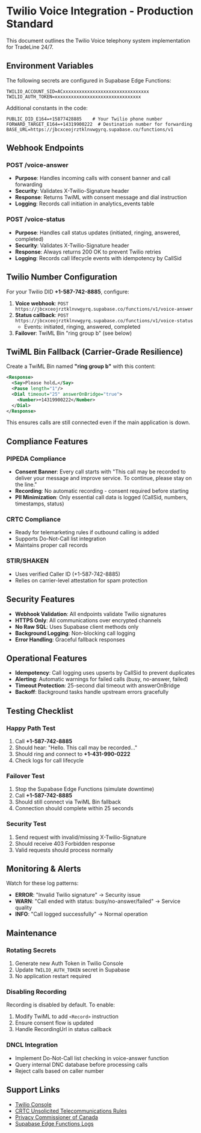 # Twilio Voice Integration - Production Standard

This document outlines the Twilio Voice telephony system implementation for TradeLine 24/7.

## Environment Variables

The following secrets are configured in Supabase Edge Functions:

```
TWILIO_ACCOUNT_SID=ACxxxxxxxxxxxxxxxxxxxxxxxxxxxxxxxx
TWILIO_AUTH_TOKEN=xxxxxxxxxxxxxxxxxxxxxxxxxxxxxxxx
```

Additional constants in the code:
```
PUBLIC_DID_E164=+15877428885    # Your Twilio phone number
FORWARD_TARGET_E164=+14319900222  # Destination number for forwarding
BASE_URL=https://jbcxceojrztklnvwgyrq.supabase.co/functions/v1
```

## Webhook Endpoints

### POST /voice-answer
- **Purpose**: Handles incoming calls with consent banner and call forwarding
- **Security**: Validates X-Twilio-Signature header
- **Response**: Returns TwiML with consent message and dial instruction
- **Logging**: Records call initiation in analytics_events table

### POST /voice-status  
- **Purpose**: Handles call status updates (initiated, ringing, answered, completed)
- **Security**: Validates X-Twilio-Signature header
- **Response**: Always returns 200 OK to prevent Twilio retries
- **Logging**: Records call lifecycle events with idempotency by CallSid

## Twilio Number Configuration

For your Twilio DID **+1-587-742-8885**, configure:

1. **Voice webhook**: `POST https://jbcxceojrztklnvwgyrq.supabase.co/functions/v1/voice-answer`
2. **Status callback**: `POST https://jbcxceojrztklnvwgyrq.supabase.co/functions/v1/voice-status`
   - Events: initiated, ringing, answered, completed
3. **Failover**: TwiML Bin "ring group b" (see below)

## TwiML Bin Fallback (Carrier-Grade Resilience)

Create a TwiML Bin named **"ring group b"** with this content:

```xml
<Response>
  <Say>Please hold…</Say>
  <Pause length="1"/>
  <Dial timeout="25" answerOnBridge="true">
    <Number>+14319900222</Number>
  </Dial>
</Response>
```

This ensures calls are still connected even if the main application is down.

## Compliance Features

### PIPEDA Compliance
- **Consent Banner**: Every call starts with "This call may be recorded to deliver your message and improve service. To continue, please stay on the line."
- **Recording**: No automatic recording - consent required before starting
- **PII Minimization**: Only essential call data is logged (CallSid, numbers, timestamps, status)

### CRTC Compliance
- Ready for telemarketing rules if outbound calling is added
- Supports Do-Not-Call list integration
- Maintains proper call records

### STIR/SHAKEN
- Uses verified Caller ID (+1-587-742-8885)
- Relies on carrier-level attestation for spam protection

## Security Features

- **Webhook Validation**: All endpoints validate Twilio signatures
- **HTTPS Only**: All communications over encrypted channels
- **No Raw SQL**: Uses Supabase client methods only
- **Background Logging**: Non-blocking call logging
- **Error Handling**: Graceful fallback responses

## Operational Features

- **Idempotency**: Call logging uses upserts by CallSid to prevent duplicates
- **Alerting**: Automatic warnings for failed calls (busy, no-answer, failed)
- **Timeout Protection**: 25-second dial timeout with answerOnBridge
- **Backoff**: Background tasks handle upstream errors gracefully

## Testing Checklist

### Happy Path Test
1. Call **+1-587-742-8885**
2. Should hear: "Hello. This call may be recorded..."
3. Should ring and connect to **+1-431-990-0222**
4. Check logs for call lifecycle

### Failover Test
1. Stop the Supabase Edge Functions (simulate downtime)
2. Call **+1-587-742-8885**
3. Should still connect via TwiML Bin fallback
4. Connection should complete within 25 seconds

### Security Test
1. Send request with invalid/missing X-Twilio-Signature
2. Should receive 403 Forbidden response
3. Valid requests should process normally

## Monitoring & Alerts

Watch for these log patterns:

- **ERROR**: "Invalid Twilio signature" → Security issue
- **WARN**: "Call ended with status: busy/no-answer/failed" → Service quality
- **INFO**: "Call logged successfully" → Normal operation

## Maintenance

### Rotating Secrets
1. Generate new Auth Token in Twilio Console
2. Update `TWILIO_AUTH_TOKEN` secret in Supabase
3. No application restart required

### Disabling Recording
Recording is disabled by default. To enable:
1. Modify TwiML to add `<Record>` instruction
2. Ensure consent flow is updated
3. Handle RecordingUrl in status callback

### DNCL Integration
- Implement Do-Not-Call list checking in voice-answer function
- Query internal DNC database before processing calls
- Reject calls based on caller number

## Support Links

- [Twilio Console](https://console.twilio.com)
- [CRTC Unsolicited Telecommunications Rules](https://crtc.gc.ca/eng/phone/telemarketing/unreq.htm)
- [Privacy Commissioner of Canada](https://www.priv.gc.ca)
- [Supabase Edge Functions Logs](https://supabase.com/dashboard/project/jbcxceojrztklnvwgyrq/functions/voice-answer/logs)